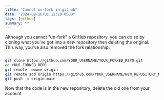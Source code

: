 ```yaml
---
title: "Cannot un-fork in github"
date: "2024-09-16T01:12:19-0500"
tags: [github]
summary: ""
---
```


Although you cannot "un-fork" a GitHub repository, you can do so by cloning what
you've got into a _new_ repository then deleting the original. This way, you've
also removed the fork relationship.

```bash

git clone https://github.com/YOUR_USERNAME/YOUR_FORKED_REPO.git
cd YOUR_FORKED_REPO
git remote remove origin
git remote add origin https://github.com/YOUR_USERNAME/NEW_REPOSITORY_NAME.git
git push -u origin main
```

Now that the code is in the new repository, delete the old one from your
account.
